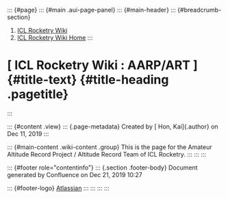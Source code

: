 ::: {#page}
::: {#main .aui-page-panel}
::: {#main-header}
::: {#breadcrumb-section}
1.  [ICL Rocketry Wiki](index.html)
2.  [ICL Rocketry Wiki Home](ICL-Rocketry-Wiki-Home_142270843.html)
:::

[ ICL Rocketry Wiki : AARP/ART ]{#title-text} {#title-heading .pagetitle}
=============================================
:::

::: {#content .view}
::: {.page-metadata}
Created by [ Hon, Kai]{.author} on Dec 11, 2019
:::

::: {#main-content .wiki-content .group}
This is the page for the Amateur Altitude Record Project / Altitude
Record Team of ICL Rocketry.
:::
:::
:::

::: {#footer role="contentinfo"}
::: {.section .footer-body}
Document generated by Confluence on Dec 21, 2019 10:27

::: {#footer-logo}
[Atlassian](http://www.atlassian.com/)
:::
:::
:::
:::

